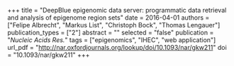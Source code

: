 +++
title = "DeepBlue epigenomic data server: programmatic data retrieval and analysis of epigenome region sets"
date = 2016-04-01
authors = ["Felipe Albrecht", "Markus List", "Christoph Bock", "Thomas Lengauer"]
publication_types = ["2"]
abstract = ""
selected = "false"
publication = "*Nucleic Acids Res.*"
tags = ["epigenomics", "IHEC", "web application"]
url_pdf = "http://nar.oxfordjournals.org/lookup/doi/10.1093/nar/gkw211"
doi = "10.1093/nar/gkw211"
+++

